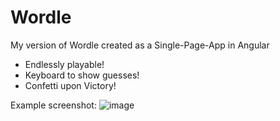 # Wordle
My version of Wordle created as a Single-Page-App in Angular
- Endlessly playable!
- Keyboard to show guesses!
- Confetti upon Victory!

Example screenshot:
![image](https://github.com/user-attachments/assets/0efd2cfb-6303-4117-ab5e-9532546cbb9a)

